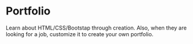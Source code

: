 # Portfolio
Learn about HTML/CSS/Bootstap through creation. Also, when they are looking for a job, customize it to create your own portfolio. 

